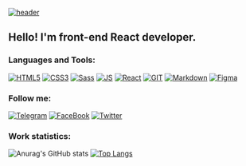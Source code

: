 [![header](https://github.com/RuslanSedov/RuslanSedov/blob/main/ReadmeGif.gif)](#)

## Hello! I'm front-end React developer.

### Languages and Tools:

[![HTML5](https://img.shields.io/badge/-HTML5-272727?style=for-the-badge&logo=HTML5)](https://developer.mozilla.org/ru/docs/Web/Guide/HTML/HTML5)
[![CSS3](https://img.shields.io/badge/-CSS3-272727?style=for-the-badge&logo=CSS3&logoColor=3071F0)](https://developer.mozilla.org/ru/docs/Web/CSS)
[![Sass](https://img.shields.io/badge/-SASS-272727?style=for-the-badge&logo=SASS)](https://sass-lang.com/)
[![JS](https://img.shields.io/badge/-JavaScript-272727?style=for-the-badge&logo=JavaScript)](https://developer.mozilla.org/ru/docs/Web/JavaScript)
[![React](https://img.shields.io/badge/-React-272727?style=for-the-badge&logo=React)](https://reactjs.org/)
[![GIT](https://img.shields.io/badge/-GIT-272727?style=for-the-badge&logo=GIT)](https://git-scm.com/)
[![Markdown](https://img.shields.io/badge/-Markdown-272727?style=for-the-badge&logo=Markdown)](https://docs.microsoft.com/ru-ru/contribute/markdown-reference)
[![Figma](https://img.shields.io/badge/-Figma-272727?style=for-the-badge&logo=Figma&logoColor=7F30F0)](https://www.figma.com/)

### Follow me:

[![Telegram](https://img.shields.io/badge/-Telegram-272727?style=for-the-badge&logo=Telegram)](https://tlgg.ru/@Sedov_Ruslan)
[![FaceBook](https://img.shields.io/badge/-FaceBook-272727?style=for-the-badge&logo=Facebook)](https://www.facebook.com/ruslan.sedov.9889)
[![Twitter](https://img.shields.io/badge/-Twitter-272727?style=for-the-badge&logo=Twitter)](https://twitter.com/sedov_ruslan)

### Work statistics:

![Anurag's GitHub stats](https://github-readme-stats.vercel.app/api?username=RuslanSedov&theme=react&show_icons=true)
[![Top Langs](https://github-readme-stats.vercel.app/api/top-langs/?username=RuslanSedov&layout=compact&theme=react)](https://github.com/anuraghazra/github-readme-stats)

<!-- Обо мне

Pet-проекты:

Мой стек веб-технологий

Найти меня: -->
